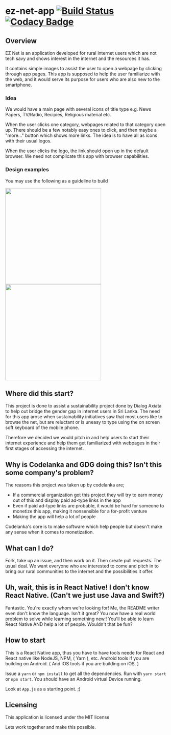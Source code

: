 # ez-net-app [![Build Status](https://travis-ci.org/CodeLanka/ez-net-app.svg?branch=master)](https://travis-ci.org/CodeLanka/ez-net-app) [![Codacy Badge](https://api.codacy.com/project/badge/Grade/9b8f07b92ceb4e9fa9cd17f2226a0f4a)](https://www.codacy.com/app/agentmilindu/ez-net-app?utm_source=github.com&amp;utm_medium=referral&amp;utm_content=CodeLanka/ez-net-app&amp;utm_campaign=Badge_Grade)



## Overview
EZ Net is an application developed for rural internet users which are not tech savy and shows interest in the internet and the resources it has.

It contains simple images to assist the user to open a webpage by clicking through app pages. This app is supposed to help the user familiarize with the web, and it would serve its purpose for users who are also new to the smartphone.

### Idea
We would have a main page with several icons of title type
e.g. News Papers, TV/Radio, Recipies, Religious material etc.

When the user clicks one category, webpages related to that category open up. There should be a few notably easy ones to click, and then maybe a "more..." button which shows more links. The idea is to have all as icons with their usual logos.

When the user clicks the logo, the link should open up in the default browser. We need not complicate this app with browser capabilities.

### Design examples
You may use the following as a guideline to build

<img src="https://storage.googleapis.com/project-7716491087544309745.appspot.com/Categories.png" width="300px">
<img src="https://storage.googleapis.com/project-7716491087544309745.appspot.com/Subcategories.png" width="300px">


## Where did this start?
This project is done to assist a sustainability project done by Dialog Axiata to help out bridge the gender gap in internet users in Sri Lanka.
The need for this app arose when sustainability initiatives saw that most users like to browse the net, but are reluctant or is uneasy to type using the on screen soft keyboard of the mobile phone. 

Therefore we decided we would pitch in and help users to start their internet experience and help them get familiarized with webpages in their first stages of accessing the internet.

## Why is Codelanka and GDG doing this? Isn't this some company's problem?
The reasons this project was taken up by codelanka are;
- If a commercial organization got this project they will try to earn money out of this and display paid ad-type links in the app
- Even if paid ad-type links are probable, it would be hard for someone to monetize this app, making it nonsensible for a for-profit venture
- Making the app will help a lot of people

Codelanka's core is to make software which help people but doesn't make any sense when it comes to monetization.

## What can I do?
Fork, take up an issue, and then work on it. Then create pull requests. The usual deal. We want everyone who are interested to come and pitch in to bring our rural communities to the internet and the possibilities it offer.

## Uh, wait, this is in React Native! I don't know React Native. (Can't we just use Java and Swift?)
Fantastic. You're exactly whom we're looking for! Me, the README writer even don't know the language. Isn't it great? You now have a real world problem to solve while learning something new.! You'll be able to learn React Native AND help a lot of people. Wouldn't that be fun?

## How to start

This is a React Native app, thus you have to have tools neede for React and React native like NodeJS, NPM, ( Yarn ), etc. Android tools if you are building on Android. ( And iOS tools if you are building on iOS. ) 

Issue a `yarn` or `npm install` to get all the dependencies. Run with `yarn start` or `npm start`. You should have an Android virtual Device running.

Look at `App.js` as a starting point. ;) 

## Licensing
This application is licensed under the MIT license

Lets work together and make this possible.


